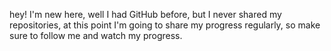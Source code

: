 hey! I'm new here, well I had GitHub before, but I never shared my repositories, at this point I'm going to share my progress regularly, so make sure to follow me and watch my progress.
